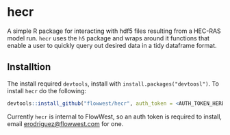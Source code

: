 # hecr 

A simple R package for interacting with hdf5 files resulting from a HEC-RAS 
model run. `hecr` uses the `h5` package and wraps around it functions that enable 
a user to quickly query out desired data in a tidy dataframe format.

## Installtion 

The install required `devtools`, install with `install.packages("devtoosl")`.
To install `hecr` do the following:

```r 
devtools::install_github("flowwest/hecr", auth_token = <AUTH_TOKEN_HERE>)
```

Currently `hecr` is internal to FlowWest, so an auth token is required to install, 
email [erodriguez@flowwest.com](erodriguez@flowwest.com) for one.

